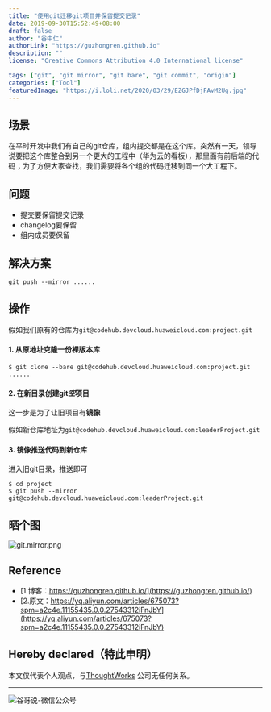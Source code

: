 ```yaml
---
title: "使用git迁移git项目并保留提交记录"
date: 2019-09-30T15:52:49+08:00
draft: false
author: "谷中仁"
authorLink: "https://guzhongren.github.io"
description: ""
license: "Creative Commons Attribution 4.0 International license"

tags: ["git", "git mirror", "git bare", "git commit", "origin"]
categories: ["Tool"]
featuredImage: "https://i.loli.net/2020/03/29/EZGJPfDjFAvM2Ug.jpg"
---
```


## 场景

在平时开发中我们有自己的git仓库，组内提交都是在这个库。突然有一天，领导说要把这个库整合到另一个更大的工程中（华为云的看板），那里面有前后端的代码；为了方便大家查找，我们需要将各个组的代码迁移到同一个大工程下。

## 问题

  * 提交要保留提交记录
  * changelog要保留
  *  组内成员要保留

## 解决方案

 ```shell
git push --mirror ......
```


## 操作

假如我们原有的仓库为`git@codehub.devcloud.huaweicloud.com:project.git`

#### 1. 从原地址克隆一份裸版本库

```shell
$ git clone --bare git@codehub.devcloud.huaweicloud.com:project.git
......
```

#### 2. 在新目录创建git*空*项目

这一步是为了让旧项目有**镜像**

假如新仓库地址为`git@codehub.devcloud.huaweicloud.com:leaderProject.git`
#### 3. 镜像推送代码到新仓库

进入旧git目录，推送即可

```shell
$ cd project
$ git push --mirror git@codehub.devcloud.huaweicloud.com:leaderProject.git
```

## 晒个图

![git.mirror.png](https://i.loli.net/2020/03/29/ow9O6BnDeuLjqQh.png)


## Reference

* [1.博客：https://guzhongren.github.io/](https://guzhongren.github.io/)
* [2.原文：https://yq.aliyun.com/articles/675073?spm=a2c4e.11155435.0.0.27543312iFnJbY](https://yq.aliyun.com/articles/675073?spm=a2c4e.11155435.0.0.27543312iFnJbY)

## Hereby declared（特此申明）

本文仅代表个人观点，与[ThoughtWorks](https://www.thoughtworks.com/) 公司无任何关系。

----
![谷哥说-微信公众号](/images/wechat/扫码_搜索联合传播样式-标准色版.png)
